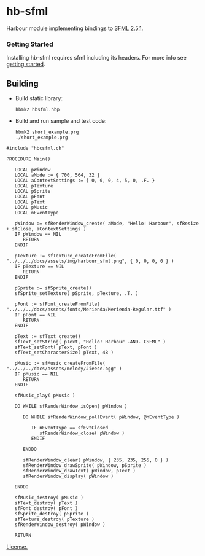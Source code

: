 # hb-sfml

Harbour module implementing bindings to [SFML 2.5.1](https://www.sfml-dev.org/index.php).

### Getting Started

Installing hb-sfml requires sfml including its headers. For more info see [getting started](examples/README.md).

## Building

- Build static library:

   ```
   hbmk2 hbsfml.hbp
   ```

- Build and run sample and test code:

   ```
   hbmk2 short_example.prg
   ./short_example.prg
   ```

``` harbour
#include "hbcsfml.ch"

PROCEDURE Main()

   LOCAL pWindow
   LOCAL aMode := { 700, 564, 32 }
   LOCAL aContextSettings := { 0, 0, 0, 4, 5, 0, .F. }
   LOCAL pTexture
   LOCAL pSprite
   LOCAL pFont
   LOCAL pText
   LOCAL pMusic
   LOCAL nEventType

   pWindow := sfRenderWindow_create( aMode, "Hello! Harbour", sfResize + sfClose, aContextSettings )
   IF pWindow == NIL
      RETURN
   ENDIF

   pTexture := sfTexture_createFromFile( "../../../docs/assets/img/harbour_sfml.png", { 0, 0, 0, 0 } )
   IF pTexture == NIL
      RETURN
   ENDIF

   pSprite := sfSprite_create()
   sfSprite_setTexture( pSprite, pTexture, .T. )

   pFont := sfFont_createFromFile( "../../../docs/assets/fonts/Merienda/Merienda-Regular.ttf" )
   IF pFont == NIL
      RETURN
   ENDIF

   pText := sfText_create()
   sfText_setString( pText, "Hello! Harbour .AND. CSFML" )
   sfText_setFont( pText, pFont )
   sfText_setCharacterSize( pText, 48 )

   pMusic := sfMusic_createFromFile( "../../../docs/assets/melody/Jieese.ogg" )
   IF pMusic == NIL
      RETURN
   ENDIF

   sfMusic_play( pMusic )

   DO WHILE sfRenderWindow_isOpen( pWindow )

      DO WHILE sfRenderWindow_pollEvent( pWindow, @nEventType )

         IF nEventType == sfEvtClosed
            sfRenderWindow_close( pWindow )
         ENDIF

      ENDDO

      sfRenderWindow_clear( pWindow, { 235, 235, 255, 0 } )
      sfRenderWindow_drawSprite( pWindow, pSprite )
      sfRenderWindow_drawText( pWindow, pText )
      sfRenderWindow_display( pWindow )

   ENDDO

   sfMusic_destroy( pMusic )
   sfText_destroy( pText )
   sfFont_destroy( pFont )
   sfSprite_destroy( pSprite )
   sfTexture_destroy( pTexture )
   sfRenderWindow_destroy( pWindow )

   RETURN
```

[License.](LICENSE)
